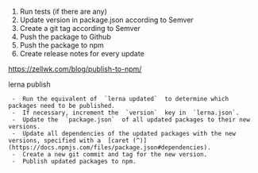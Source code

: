 1. Run tests (if there are any)
2. Update version in package.json according to Semver
3. Create a git tag according to Semver
4. Push the package to Github
5. Push the package to npm
6. Create release notes for every update

https://zellwk.com/blog/publish-to-npm/

lerna publish

```
 -  Run the equivalent of  `lerna updated`  to determine which packages need to be published.
 -  If necessary, increment the  `version`  key in  `lerna.json`.
 -  Update the  `package.json`  of all updated packages to their new versions.
 -  Update all dependencies of the updated packages with the new versions, specified with a  [caret (^)](https://docs.npmjs.com/files/package.json#dependencies).
 -  Create a new git commit and tag for the new version.
 -  Publish updated packages to npm.
```